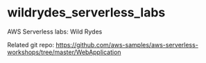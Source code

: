 # wildrydes_serverless_labs
AWS Serverless labs: Wild Rydes

Related git repo: 
https://github.com/aws-samples/aws-serverless-workshops/tree/master/WebApplication
